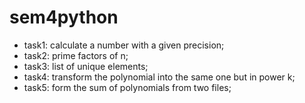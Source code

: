 # sem4python

* task1: calculate a number with a given precision;
* task2: prime factors of n;
* task3: list of unique elements;
* task4: transform the polynomial into the same one but in power k;
* task5: form the sum of polynomials from two files;

